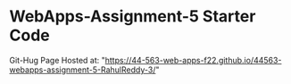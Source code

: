 # WebApps-Assignment-5 Starter Code

Git-Hug Page Hosted at: "https://44-563-web-apps-f22.github.io/44563-webapps-assignment-5-RahulReddy-3/"
